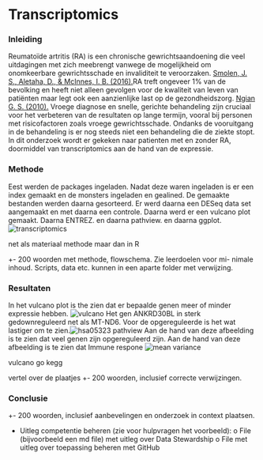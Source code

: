 # Transcriptomics


### Inleiding

Reumatoïde artritis (RA) is een chronische gewrichtsaandoening die veel uitdagingen met zich meebrengt vanwege de mogelijkheid om onomkeerbare gewrichtsschade en invaliditeit te veroorzaken. [Smolen, J. S., Aletaha, D., & McInnes, I. B. (2016).](bronnen/pubmed-27156434.txt)RA treft ongeveer 1% van de bevolking en heeft niet alleen gevolgen voor de kwaliteit van leven van patiënten maar legt ook een aanzienlijke last op de gezondheidszorg. [Ngian G. S. (2010).](bronnen/pubmed-20877764.txt) Vroege diagnose en snelle, gerichte behandeling zijn cruciaal voor het verbeteren van de resultaten op lange termijn, vooral bij personen met risicofactoren zoals vroege gewrichtsschade. Ondanks de vooruitgang in de behandeling is er nog steeds niet een behandeling die de ziekte stopt. In dit onderzoek wordt er gekeken naar patienten met en zonder RA, doormiddel van transcriptomics aan de hand van de expressie.

### Methode

Eest werden de packages ingeladen. Nadat deze waren ingeladen is er een index gemaakt en de monsters ingeladen en gealined. De gemaakte bestanden werden daarna gesorteerd. Er werd daarna een DESeq data set aangemaakt en met daarna een controle. Daarna werd er een vulcano plot gemaakt. Daarna ENTREZ. en daarna pathview. en daarna ggplot.
![transcriptomics](https://github.com/user-attachments/assets/d49d1f50-8476-4ed8-aa30-e5c20f5b51e5) 

net als materiaal methode maar dan in R

+- 200 woorden met methode, flowschema. Zie leerdoelen voor mi-
nimale inhoud. Scripts, data etc. kunnen in een aparte folder met verwijzing.

### Resultaten
In het vulcano plot is the zien dat er bepaalde genen meer of minder expressie hebben. ![vulcano](https://github.com/user-attachments/assets/f4687d5e-166f-4584-be75-46e8c4569798) Het gen ANKRD30BL in sterk gedownreguleerd net als MT-ND6. Voor de opgereguleerde is het wat lastiger om te zien.![hsa05323 pathview](https://github.com/user-attachments/assets/ecf85c40-c04a-404d-8216-ca4faf9b02c7) Aan de hand van deze afbeelding is te zien dat veel genen zijn opgereguleerd zijn. Aan de hand van deze afbeelding is te zien dat Immune respone  ![mean variance](https://github.com/user-attachments/assets/5248a961-aace-4315-818d-cb0846002d78)




vulcano
go
kegg

vertel over de plaatjes
 +- 200 woorden, inclusief correcte verwijzingen.
 
### Conclusie


+- 200 woorden, inclusief aanbevelingen en onderzoek in context
plaatsen.


- Uitleg competentie beheren (zie voor hulpvragen het voorbeeld):
o File (bijvoorbeeld een md file) met uitleg over Data Stewardship
o File met uitleg over toepassing beheren met GitHub

